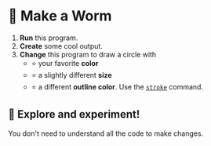 # 🐛 Make a Worm

1. **Run** this program.
2. **Create** some cool output.
3. **Change** this program to draw a circle with
   - ⭐ your favorite **color**
   - ⭐ a slightly different **size**
   - ⭐ a different **outline color**.
     Use the [`stroke`](/docs/builtins.html#stroke) command.

## 🧪 Explore and experiment!

You don't need to understand all the code to make changes.
